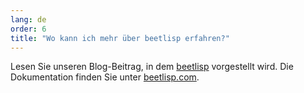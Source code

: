```yaml
---
lang: de
order: 6
title: "Wo kann ich mehr über beetlisp erfahren?"
---
```


Lesen Sie unseren Blog-Beitrag, in dem [beetlisp](https://www.beet.net/2019/11/27/beetlisp.en.html) vorgestellt wird. Die Dokumentation finden Sie unter [beetlisp.com](https://beetlisp.com).
